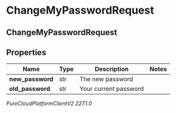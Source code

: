 # ChangeMyPasswordRequest

## ChangeMyPasswordRequest

## Properties

|Name | Type | Description | Notes|
|------------ | ------------- | ------------- | -------------|
| **new_password** | str | The new password | |
| **old_password** | str | Your current password | |



_PureCloudPlatformClientV2 227.1.0_
